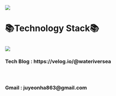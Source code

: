 



<img src="https://capsule-render.vercel.app/api?type=Waving&color=timeGradient&height=300&section=header&text=JuYeonHa&fontSize=90" />


  <h1>📚Technology Stack📚</h1> 
   <h2><img src="https://img.shields.io/badge/Flutter-3766AB?style=flat-square&logo=Flutter&logoColor=white"/></a></h2>
   
  
  <h3>Tech Blog : https://velog.io/@wateriversea <h3>
  </br>
  <h3>Gmail : juyeonha863@gmail.com</h3>



